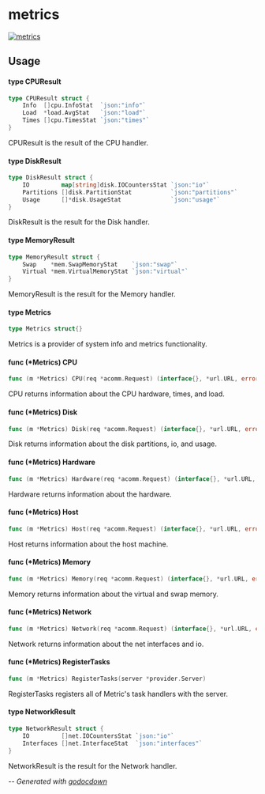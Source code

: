 # metrics

[![metrics](https://godoc.org/github.com/cerana/cerana/providers/metrics?status.svg)](https://godoc.org/github.com/cerana/cerana/providers/metrics)



## Usage

#### type CPUResult

```go
type CPUResult struct {
	Info  []cpu.InfoStat  `json:"info"`
	Load  *load.AvgStat   `json:"load"`
	Times []cpu.TimesStat `json:"times"`
}
```

CPUResult is the result of the CPU handler.

#### type DiskResult

```go
type DiskResult struct {
	IO         map[string]disk.IOCountersStat `json:"io"`
	Partitions []disk.PartitionStat           `json:"partitions"`
	Usage      []*disk.UsageStat              `json:"usage"`
}
```

DiskResult is the result for the Disk handler.

#### type MemoryResult

```go
type MemoryResult struct {
	Swap    *mem.SwapMemoryStat    `json:"swap"`
	Virtual *mem.VirtualMemoryStat `json:"virtual"`
}
```

MemoryResult is the result for the Memory handler.

#### type Metrics

```go
type Metrics struct{}
```

Metrics is a provider of system info and metrics functionality.

#### func (*Metrics) CPU

```go
func (m *Metrics) CPU(req *acomm.Request) (interface{}, *url.URL, error)
```
CPU returns information about the CPU hardware, times, and load.

#### func (*Metrics) Disk

```go
func (m *Metrics) Disk(req *acomm.Request) (interface{}, *url.URL, error)
```
Disk returns information about the disk partitions, io, and usage.

#### func (*Metrics) Hardware

```go
func (m *Metrics) Hardware(req *acomm.Request) (interface{}, *url.URL, error)
```
Hardware returns information about the hardware.

#### func (*Metrics) Host

```go
func (m *Metrics) Host(req *acomm.Request) (interface{}, *url.URL, error)
```
Host returns information about the host machine.

#### func (*Metrics) Memory

```go
func (m *Metrics) Memory(req *acomm.Request) (interface{}, *url.URL, error)
```
Memory returns information about the virtual and swap memory.

#### func (*Metrics) Network

```go
func (m *Metrics) Network(req *acomm.Request) (interface{}, *url.URL, error)
```
Network returns information about the net interfaces and io.

#### func (*Metrics) RegisterTasks

```go
func (m *Metrics) RegisterTasks(server *provider.Server)
```
RegisterTasks registers all of Metric's task handlers with the server.

#### type NetworkResult

```go
type NetworkResult struct {
	IO         []net.IOCountersStat `json:"io"`
	Interfaces []net.InterfaceStat  `json:"interfaces"`
}
```

NetworkResult is the result for the Network handler.

--
*Generated with [godocdown](https://github.com/robertkrimen/godocdown)*
